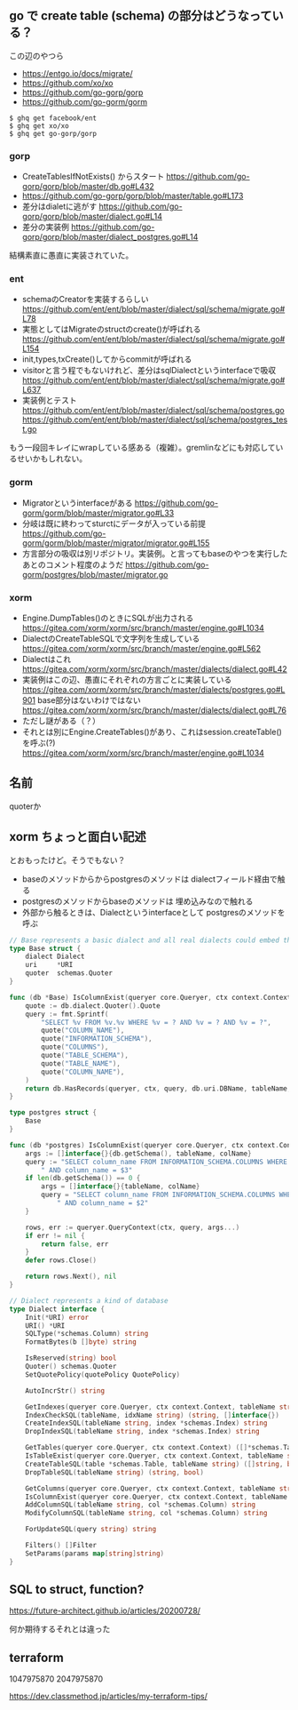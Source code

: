 ## go で create table (schema) の部分はどうなっている？

この辺のやつら

- https://entgo.io/docs/migrate/
- https://github.com/xo/xo
- https://github.com/go-gorp/gorp
- https://github.com/go-gorm/gorm

```console
$ ghq get facebook/ent
$ ghq get xo/xo
$ ghq get go-gorp/gorp
```

### gorp

- CreateTablesIfNotExists() からスタート https://github.com/go-gorp/gorp/blob/master/db.go#L432
- https://github.com/go-gorp/gorp/blob/master/table.go#L173
- 差分はdialetに逃がす https://github.com/go-gorp/gorp/blob/master/dialect.go#L14
- 差分の実装例 https://github.com/go-gorp/gorp/blob/master/dialect_postgres.go#L14

結構素直に愚直に実装されていた。

### ent

- schemaのCreatorを実装するらしい https://github.com/ent/ent/blob/master/dialect/sql/schema/migrate.go#L78
- 実態としてはMigrateのstructのcreate()が呼ばれる https://github.com/ent/ent/blob/master/dialect/sql/schema/migrate.go#L154
- init,types,txCreate()してからcommitが呼ばれる
- visitorと言う程でもないけれど、差分はsqlDialectというinterfaceで吸収 https://github.com/ent/ent/blob/master/dialect/sql/schema/migrate.go#L637
- 実装例とテスト https://github.com/ent/ent/blob/master/dialect/sql/schema/postgres.go https://github.com/ent/ent/blob/master/dialect/sql/schema/postgres_test.go

もう一段回キレイにwrapしている感ある（複雑）。gremlinなどにも対応しているせいかもしれない。

### gorm

- Migratorというinterfaceがある https://github.com/go-gorm/gorm/blob/master/migrator.go#L33
- 分岐は既に終わってsturctにデータが入っている前提 https://github.com/go-gorm/gorm/blob/master/migrator/migrator.go#L155
- 方言部分の吸収は別リポジトリ。実装例。と言ってもbaseのやつを実行したあとのコメント程度のようだ https://github.com/go-gorm/postgres/blob/master/migrator.go

### xorm

- Engine.DumpTables()のときにSQLが出力される https://gitea.com/xorm/xorm/src/branch/master/engine.go#L1034 
- DialectのCreateTableSQLで文字列を生成している https://gitea.com/xorm/xorm/src/branch/master/engine.go#L562
- Dialectはこれ https://gitea.com/xorm/xorm/src/branch/master/dialects/dialect.go#L42
- 実装例はこの辺、愚直にそれぞれの方言ごとに実装している https://gitea.com/xorm/xorm/src/branch/master/dialects/postgres.go#L901 base部分はないわけではない https://gitea.com/xorm/xorm/src/branch/master/dialects/dialect.go#L76
- ただし謎がある（？）
- それとは別にEngine.CreateTables()があり、これはsession.createTable()を呼ぶ(?) https://gitea.com/xorm/xorm/src/branch/master/engine.go#L1034

## 名前

quoterか

## xorm ちょっと面白い記述

とおもったけど。そうでもない？

- baseのメソッドからからpostgresのメソッドは dialectフィールド経由で触る
- postgresのメソッドからbaseのメソッドは 埋め込みなので触れる
- 外部から触るときは、Dialectというinterfaceとして postgresのメソッドを呼ぶ

```go
// Base represents a basic dialect and all real dialects could embed this struct
type Base struct {
	dialect Dialect
	uri     *URI
	quoter  schemas.Quoter
}

func (db *Base) IsColumnExist(queryer core.Queryer, ctx context.Context, tableName, colName string) (bool, error) {
	quote := db.dialect.Quoter().Quote
	query := fmt.Sprintf(
		"SELECT %v FROM %v.%v WHERE %v = ? AND %v = ? AND %v = ?",
		quote("COLUMN_NAME"),
		quote("INFORMATION_SCHEMA"),
		quote("COLUMNS"),
		quote("TABLE_SCHEMA"),
		quote("TABLE_NAME"),
		quote("COLUMN_NAME"),
	)
	return db.HasRecords(queryer, ctx, query, db.uri.DBName, tableName, colName)
}

type postgres struct {
	Base
}

func (db *postgres) IsColumnExist(queryer core.Queryer, ctx context.Context, tableName, colName string) (bool, error) {
	args := []interface{}{db.getSchema(), tableName, colName}
	query := "SELECT column_name FROM INFORMATION_SCHEMA.COLUMNS WHERE table_schema = $1 AND table_name = $2" +
		" AND column_name = $3"
	if len(db.getSchema()) == 0 {
		args = []interface{}{tableName, colName}
		query = "SELECT column_name FROM INFORMATION_SCHEMA.COLUMNS WHERE table_name = $1" +
			" AND column_name = $2"
	}

	rows, err := queryer.QueryContext(ctx, query, args...)
	if err != nil {
		return false, err
	}
	defer rows.Close()

	return rows.Next(), nil
}

// Dialect represents a kind of database
type Dialect interface {
	Init(*URI) error
	URI() *URI
	SQLType(*schemas.Column) string
	FormatBytes(b []byte) string

	IsReserved(string) bool
	Quoter() schemas.Quoter
	SetQuotePolicy(quotePolicy QuotePolicy)

	AutoIncrStr() string

	GetIndexes(queryer core.Queryer, ctx context.Context, tableName string) (map[string]*schemas.Index, error)
	IndexCheckSQL(tableName, idxName string) (string, []interface{})
	CreateIndexSQL(tableName string, index *schemas.Index) string
	DropIndexSQL(tableName string, index *schemas.Index) string

	GetTables(queryer core.Queryer, ctx context.Context) ([]*schemas.Table, error)
	IsTableExist(queryer core.Queryer, ctx context.Context, tableName string) (bool, error)
	CreateTableSQL(table *schemas.Table, tableName string) ([]string, bool)
	DropTableSQL(tableName string) (string, bool)

	GetColumns(queryer core.Queryer, ctx context.Context, tableName string) ([]string, map[string]*schemas.Column, error)
	IsColumnExist(queryer core.Queryer, ctx context.Context, tableName string, colName string) (bool, error)
	AddColumnSQL(tableName string, col *schemas.Column) string
	ModifyColumnSQL(tableName string, col *schemas.Column) string

	ForUpdateSQL(query string) string

	Filters() []Filter
	SetParams(params map[string]string)
}
```


## SQL to struct, function?

https://future-architect.github.io/articles/20200728/

何か期待するそれとは違った

## terraform


1047975870
2047975870
    

https://dev.classmethod.jp/articles/my-terraform-tips/
